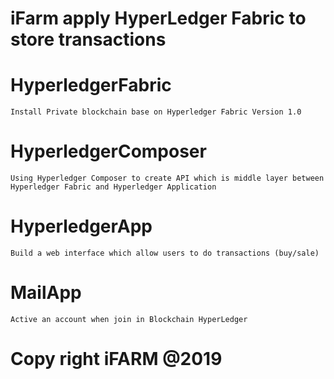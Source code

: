 # iFarm apply HyperLedger Fabric to store transactions


# HyperledgerFabric
	Install Private blockchain base on Hyperledger Fabric Version 1.0
# HyperledgerComposer
	Using Hyperledger Composer to create API which is middle layer between Hyperledger Fabric and Hyperledger Application
# HyperledgerApp
	Build a web interface which allow users to do transactions (buy/sale)
# MailApp
	Active an account when join in Blockchain HyperLedger
# Copy right iFARM @2019
	
 
 

